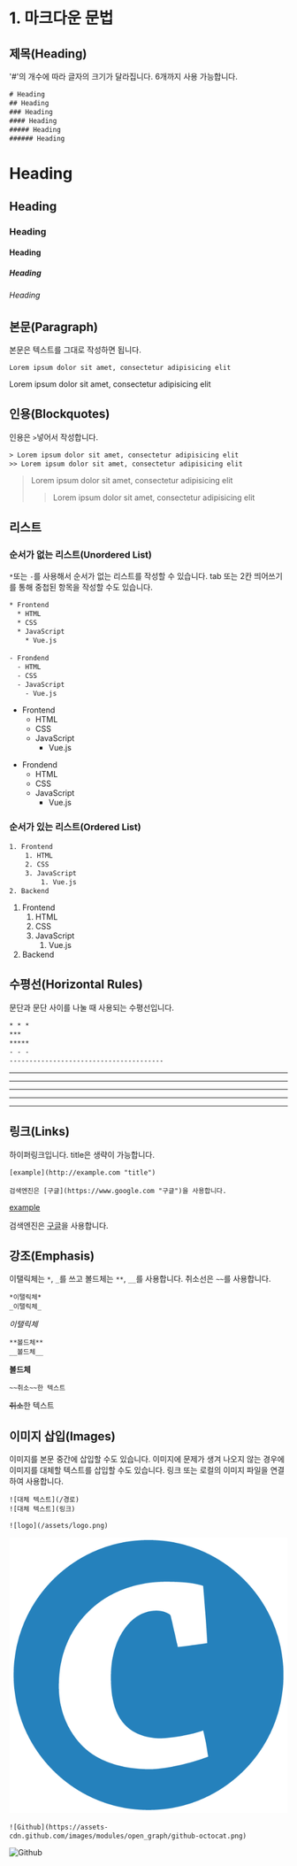 # 1. 마크다운 문법

## 제목(Heading)

'#'의 개수에 따라 글자의 크기가 달라집니다. 6개까지 사용 가능합니다.
```
# Heading
## Heading
### Heading
#### Heading
##### Heading
###### Heading
```
# Heading
## Heading
### Heading
#### Heading
##### Heading
###### Heading

## 본문(Paragraph)

본문은 텍스트를 그대로 작성하면 됩니다.
```
Lorem ipsum dolor sit amet, consectetur adipisicing elit
```
Lorem ipsum dolor sit amet, consectetur adipisicing elit

## 인용(Blockquotes)

인용은 `>`넣어서 작성합니다.

```
> Lorem ipsum dolor sit amet, consectetur adipisicing elit
>> Lorem ipsum dolor sit amet, consectetur adipisicing elit
```
> Lorem ipsum dolor sit amet, consectetur adipisicing elit
>> Lorem ipsum dolor sit amet, consectetur adipisicing elit

## 리스트

### 순서가 없는 리스트(Unordered List)

`*`또는 `-`를 사용해서 순서가 없는 리스트를 작성할 수 있습니다. tab 또는 2칸 띄어쓰기를 통해 중첩된 항목을 작성할 수도 있습니다.

```
* Frontend
  * HTML
  * CSS
  * JavaScript
    * Vue.js

- Frondend
  - HTML
  - CSS
  - JavaScript
    - Vue.js
```

* Frontend
  * HTML
  * CSS
  * JavaScript
    * Vue.js

- Frondend
  - HTML
  - CSS
  - JavaScript
    - Vue.js

### 순서가 있는 리스트(Ordered List)

```
1. Frontend
    1. HTML
    2. CSS
    3. JavaScript
        1. Vue.js
2. Backend
```

1. Frontend
    1. HTML
    2. CSS
    3. JavaScript
        1. Vue.js
2. Backend

## 수평선(Horizontal Rules)

문단과 문단 사이를 나눌 때 사용되는 수평선입니다.

```
* * *
***
*****
- - -
---------------------------------------
```

* * *
***
*****
- - -
---------------------------------------

## 링크(Links)

하이퍼링크입니다. title은 생략이 가능합니다.

```
[example](http://example.com "title")

검색엔진은 [구글](https://www.google.com "구글")을 사용합니다.
```

[example](http://example.com "title")

검색엔진은 [구글](https://www.google.com "구글")을 사용합니다.

## 강조(Emphasis)

이탤릭체는 `*`, `_`를 쓰고 볼드체는 `**`, `__`를 사용합니다. 취소선은 `~~`를 사용합니다.

```
*이탤릭체*
_이탤릭체_
```

_이탤릭체_

```
**볼드체**
__볼드체__
```

__볼드체__

```
~~취소~~한 텍스트
```

~~취소~~한 텍스트

## 이미지 삽입(Images)

이미지를 본문 중간에 삽입할 수도 있습니다. 이미지에 문제가 생겨 나오지 않는 경우에 이미지를 대체할 텍스트를 삽입할 수도 있습니다. 링크 또는 로컬의 이미지 파일을 연결하여 사용합니다.

```
![대체 텍스트](/경로)
![대체 텍스트](링크)
```

```
![logo](/assets/logo.png)
```
![logo](/assets/logo.png)

```
![Github](https://assets-cdn.github.com/images/modules/open_graph/github-octocat.png)
```

![Github](https://assets-cdn.github.com/images/modules/open_graph/github-octocat.png)
